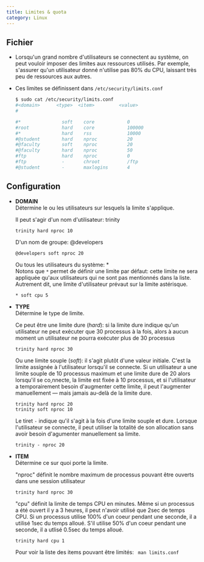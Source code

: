 ```yaml
---
title: Limites & quota
category: Linux
---
```


## Fichier

* Lorsqu'un grand nombre d'utilisateurs se connectent au système, on peut vouloir imposer des limites aux ressources utilisés. Par exemple, s'assurer qu'un utilisateur donné n'utilise pas 80% du CPU, laissant très peu de ressources aux autres.

* Ces limites se définissent dans `/etc/security/limits.conf`

    ``` bash
    $ sudo cat /etc/security/limits.conf
    #<domain>      <type>  <item>         <value>
    #

    #*               soft    core            0
    #root            hard    core            100000
    #*               hard    rss             10000
    #@student        hard    nproc           20
    #@faculty        soft    nproc           20
    #@faculty        hard    nproc           50
    #ftp             hard    nproc           0
    #ftp             -       chroot          /ftp
    #@student        -       maxlogins       4
    ```

## Configuration

- **DOMAIN**  
  Détermine le ou les utilisateurs sur lesquels la limite s'applique.

  Il peut s'agir d'un nom d'utilisateur: trinity

  ```
  trinity hard nproc 10
  ```

  D'un nom de groupe: @developers

  ```
  @developers soft nproc 20
  ```

  Ou tous les utilisateurs du système: *  
  Notons que `*` permet de définir une limite par défaut: cette limite ne sera appliquée qu'aux utilisateurs qui ne sont pas mentionnés dans la liste. Autrement dit, une limite d'utilisateur prévaut sur la limite astérisque.

  ```
  * soft cpu 5
  ```

- **TYPE**  
  Détermine le type de limite.

  Ce peut être une limite dure (*hard*): si la limite dure indique qu'un utilisateur ne peut exécuter que 30 processus à la fois, alors à aucun moment un utilisateur ne pourra exécuter plus de 30 processus

  ```
  trinity hard nproc 30
  ```

  Ou une limite souple (*soft*): il s'agit plutôt d'une valeur initiale. C'est la limite assignée à l'utilisateur lorsqu'il se connecte. Si un utilisateur a une limite souple de 10 processus maximum et une limite dure de 20 alors lorsqu'il se co,nnecte, la limite est fixée à 10 processus, et si l'utilisateur a temporairement besoin d'augmenter cette limite, il peut l'augmenter manuellement — mais jamais au-delà de la limite dure.

  ```
  trinity hard nproc 20
  trinity soft nproc 10
  ```

  Le tiret `-` indique qu'il s'agit à la fois d'une limite souple et dure. Lorsque l'utilisateur se connecte, il peut utiliser la totalité de son allocation sans avoir besoin d'agumenter manuellement sa limite.

  ```
  trinity - nproc 20
  ```

- **ITEM**  
  Détermine ce sur quoi porte la limite.

  "nproc" définit le nombre maximum de processus pouvant être ouverts dans une session utilisateur

  ```
  trinity hard nproc 30
  ```

  "cpu" définit la limite de temps CPU en minutes. Même si un processus a été ouvert il y a 3 heures, il peut n'avoir utilisé que 2sec de temps CPU. Si un processus utilise 100% d'un coeur pendant une seconde, il a utilisé 1sec du temps alloué. S'il utilise 50% d'un coeur pendant une seconde, il a utlisé 0.5sec du temps alloué.

  ```
  trinity hard cpu 1
  ```

  Pour voir la liste des items pouvant être limités: ` man limits.conf`